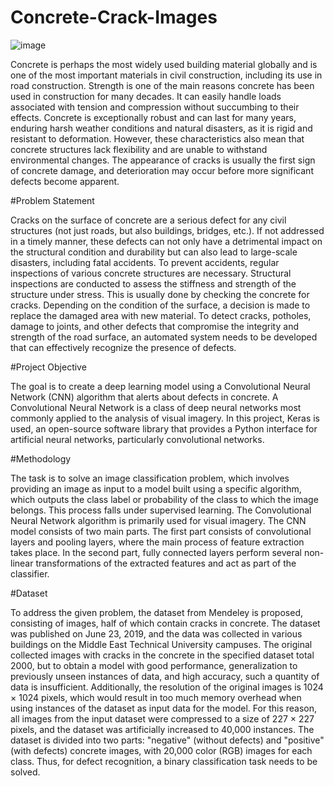 # Concrete-Crack-Images
![image](https://github.com/AILogoSkill/Concrete-Crack-Images/assets/144710374/60ca3747-2e61-44fb-8c42-a087ea9f7c61)


Concrete is perhaps the most widely used building material globally and is one of the most important materials in civil construction, including its use in road construction. Strength is one of the main reasons concrete has been used in construction for many decades. It can easily handle loads associated with tension and compression without succumbing to their effects. Concrete is exceptionally robust and can last for many years, enduring harsh weather conditions and natural disasters, as it is rigid and resistant to deformation. However, these characteristics also mean that concrete structures lack flexibility and are unable to withstand environmental changes. The appearance of cracks is usually the first sign of concrete damage, and deterioration may occur before more significant defects become apparent.

#Problem Statement

Cracks on the surface of concrete are a serious defect for any civil structures (not just roads, but also buildings, bridges, etc.). If not addressed in a timely manner, these defects can not only have a detrimental impact on the structural condition and durability but can also lead to large-scale disasters, including fatal accidents. To prevent accidents, regular inspections of various concrete structures are necessary. Structural inspections are conducted to assess the stiffness and strength of the structure under stress. This is usually done by checking the concrete for cracks. Depending on the condition of the surface, a decision is made to replace the damaged area with new material. To detect cracks, potholes, damage to joints, and other defects that compromise the integrity and strength of the road surface, an automated system needs to be developed that can effectively recognize the presence of defects.

#Project Objective

The goal is to create a deep learning model using a Convolutional Neural Network (CNN) algorithm that alerts about defects in concrete. A Convolutional Neural Network is a class of deep neural networks most commonly applied to the analysis of visual imagery. In this project, Keras is used, an open-source software library that provides a Python interface for artificial neural networks, particularly convolutional networks.

#Methodology

The task is to solve an image classification problem, which involves providing an image as input to a model built using a specific algorithm, which outputs the class label or probability of the class to which the image belongs. This process falls under supervised learning. The Convolutional Neural Network algorithm is primarily used for visual imagery. The CNN model consists of two main parts. The first part consists of convolutional layers and pooling layers, where the main process of feature extraction takes place. In the second part, fully connected layers perform several non-linear transformations of the extracted features and act as part of the classifier.

#Dataset

To address the given problem, the dataset from Mendeley is proposed, consisting of images, half of which contain cracks in concrete. The dataset was published on June 23, 2019, and the data was collected in various buildings on the Middle East Technical University campuses. The original collected images with cracks in the concrete in the specified dataset total 2000, but to obtain a model with good performance, generalization to previously unseen instances of data, and high accuracy, such a quantity of data is insufficient. Additionally, the resolution of the original images is 1024 × 1024 pixels, which would result in too much memory overhead when using instances of the dataset as input data for the model. For this reason, all images from the input dataset were compressed to a size of 227 × 227 pixels, and the dataset was artificially increased to 40,000 instances. The dataset is divided into two parts: "negative" (without defects) and "positive" (with defects) concrete images, with 20,000 color (RGB) images for each class. Thus, for defect recognition, a binary classification task needs to be solved.

